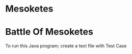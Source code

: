 # Mesoketes
<h1>Battle Of Mesoketes</h1>
<p>To run this Java program; create a text file with Test Case </p>
